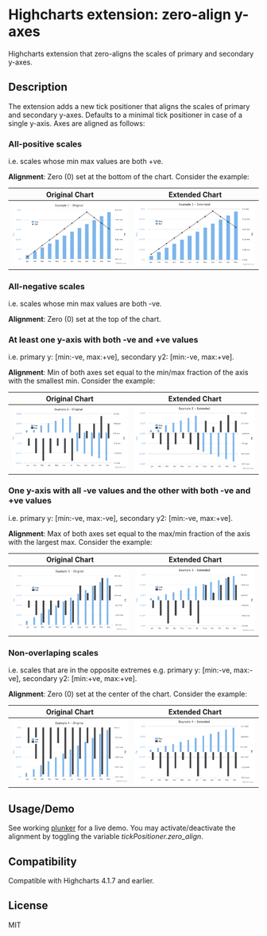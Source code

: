 # Highcharts extension: zero-align y-axes

Highcharts extension that zero-aligns the scales of primary and secondary y-axes.

## Description

The extension adds a new tick positioner that aligns the scales of primary and secondary y-axes. Defaults to a minimal tick positioner in case of a single y-axis. Axes are aligned as follows:

### All-positive scales

i.e. scales whose min max values are both +ve.

**Alignment**: Zero (0) set at the bottom of the chart. Consider the example:

Original Chart             |  Extended Chart
:-------------------------:|:-------------------------:
![highcharts chart](/snapshots/example_1_original.png "Original Chart") | ![highcharts chart](/snapshots/example_1_extended.png "Extended Chart")

### All-negative scales

i.e. scales whose min max values are both -ve.

**Alignment**: Zero (0) set at the top of the chart.

### At least one y-axis with both -ve and +ve values

i.e. primary y: [min:-ve, max:+ve], secondary y2: [min:-ve, max:+ve].

**Alignment**: Min of both axes set equal to the min/max fraction of the axis with the smallest min. Consider the example:

Original Chart             |  Extended Chart
:-------------------------:|:-------------------------:
![highcharts chart](/snapshots/example_2_original.png "Original Chart") | ![highcharts chart](/snapshots/example_2_extended.png "Extended Chart")

### One y-axis with all -ve values and the other with both -ve and +ve values

i.e. primary y: [min:-ve, max:-ve], secondary y2: [min:-ve, max:+ve].

**Alignment**: Max of both axes set equal to the max/min fraction of the axis with the largest max. Consider the example:

Original Chart             |  Extended Chart
:-------------------------:|:-------------------------:
![highcharts chart](/snapshots/example_3_original.png "Original Chart") | ![highcharts chart](/snapshots/example_3_extended.png "Extended Chart")

### Non-overlaping scales 

i.e. scales that are in the opposite extremes e.g. primary y: [min:-ve, max:-ve], secondary y2: [min:+ve, max:+ve].

**Alignment**: Zero (0) set at the center of the chart. Consider the example:

Original Chart             |  Extended Chart
:-------------------------:|:-------------------------:
![highcharts chart](/snapshots/example_4_original.png "Original Chart") | ![highcharts chart](/snapshots/example_4_extended.png "Extended Chart")


## Usage/Demo

See working [plunker](http://plnkr.co/edit/rwanoyydu6LbDBx2lf1l?p=preview "Plunker Demo") for a live demo. You may activate/deactivate the alignment by toggling the variable *tickPositioner.zero_align*.

## Compatibility

Compatible with Highcharts 4.1.7 and earlier.

## License

MIT
